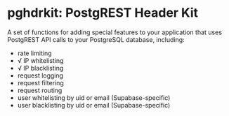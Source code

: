 # pghdrkit: PostgREST Header Kit
A set of functions for adding special features to your application that uses PostgREST API calls to your PostgreSQL database, including:

-   rate limiting
- √ IP whitelisting 
- √ IP blacklisting
-   request logging
-   request filtering
-   request routing
-   user whitelisting by uid or email (Supabase-specific)
-   user blacklisting by uid or email (Supabase-specific)

